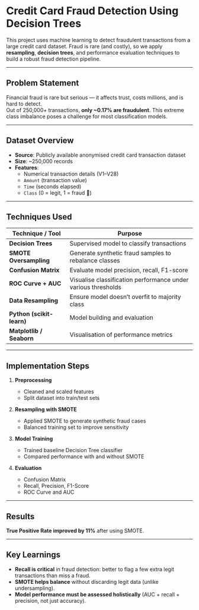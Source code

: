 # Credit Card Fraud Detection Using Decision Trees

This project uses machine learning to detect fraudulent transactions from a large credit card dataset. Fraud is rare (and costly), so we apply **resampling**, **decision trees**, and performance evaluation techniques to build a robust fraud detection pipeline.

---

## Problem Statement

Financial fraud is rare but serious — it affects trust, costs millions, and is hard to detect.  
Out of 250,000+ transactions, **only ~0.17% are fraudulent**. This extreme class imbalance poses a challenge for most classification models.

---

## Dataset Overview

- **Source**: Publicly available anonymised credit card transaction dataset  
- **Size**: ~250,000 records  
- **Features**: 
  - Numerical transaction details (V1–V28)
  - `Amount` (transaction value)
  - `Time` (seconds elapsed)
  - `Class` (0 = legit, 1 = fraud 🔺)

---

## Techniques Used

| Technique / Tool           | Purpose                                                            |
|---------------------------|--------------------------------------------------------------------|
| **Decision Trees**        | Supervised model to classify transactions                          |
| **SMOTE Oversampling**    | Generate synthetic fraud samples to rebalance classes              |
| **Confusion Matrix**      | Evaluate model precision, recall, F1-score                         |
| **ROC Curve + AUC**       | Visualise classification performance under various thresholds      |
| **Data Resampling**       | Ensure model doesn’t overfit to majority class                     |
| **Python (scikit-learn)** | Model building and evaluation                                      |
| **Matplotlib / Seaborn**  | Visualisation of performance metrics                               |

---

## Implementation Steps

1. **Preprocessing**
   - Cleaned and scaled features
   - Split dataset into train/test sets

2. **Resampling with SMOTE**
   - Applied SMOTE to generate synthetic fraud cases
   - Balanced training set to improve sensitivity

3. **Model Training**
   - Trained baseline Decision Tree classifier
   - Compared performance with and without SMOTE

4. **Evaluation**
   - Confusion Matrix
   - Recall, Precision, F1-Score
   - ROC Curve and AUC

---

## Results

**True Positive Rate improved by 11%** after using SMOTE.

---

## Key Learnings

- **Recall is critical** in fraud detection: better to flag a few extra legit transactions than miss a fraud.
- **SMOTE helps balance** without discarding legit data (unlike undersampling).
- **Model performance must be assessed holistically** (AUC + recall + precision, not just accuracy).



